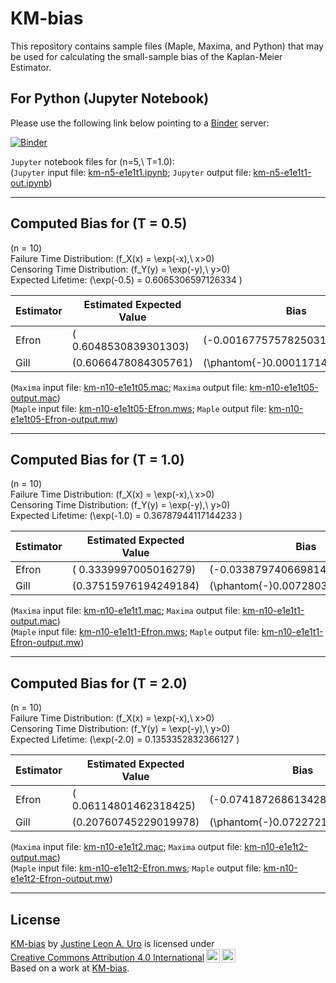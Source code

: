 # KM-bias

This repository contains sample files (Maple, Maxima, and Python) that may be used for calculating the small-sample bias of the Kaplan-Meier Estimator. 

## For Python (Jupyter Notebook)
Please use the following link below pointing to a [Binder](https://mybinder.org) server:  

[![Binder](https://mybinder.org/badge_logo.svg)](https://mybinder.org/v2/gh/justineuro/KM-bias/9e36a2b2b553672faabffa341ff810520907672d?urlpath=lab%2Ftree%2Fkm-n5-e1e1t1.ipynb)
  
`Jupyter` notebook files for \(n=5,\ T=1.0\):  
(`Jupyter` input file: [km-n5-e1e1t1.ipynb](./km-n10-e1e1t1.ipynb); `Jupyter` output file:  [km-n5-e1e1t1-out.ipynb](./km-n10-e1e1t1-out.ipynb))  

---

## Computed Bias for \(T = 0.5\)
\(n = 10\)  
Failure Time Distribution: \(f_X(x) = \exp(-x),\ x>0\)  
Censoring Time Distribution: \(f_Y(y) = \exp(-y),\ y>0\)  
Expected Lifetime: \(\exp(-0.5) = 0.6065306597126334 \) 

Estimator | Estimated Expected Value | Bias
---|---|---
Efron | \( 0.6048530839301303\) | \(-0.00167757578250316 \)
Gill | \(0.6066478084305761\) | \(\phantom{-}0.00011714871794266\)

(`Maxima` input file: [km-n10-e1e1t05.mac](./km-n10-e1e1t05.mac); `Maxima` output file:  [km-n10-e1e1t05-output.mac](./km-n10-e1e1t05-output.mac))  
(`Maple` input file: [km-n10-e1e1t05-Efron.mws](./km-n10-e1e1t05-Efron.mws); `Maple` output file:  [km-n10-e1e1t05-Efron-output.mw](./km-n10-e1e1t05-Efron-output.mw))  

---

## Computed Bias for \(T = 1.0\)
\(n = 10\)  
Failure Time Distribution: \(f_X(x) = \exp(-x),\ x>0\)  
Censoring Time Distribution: \(f_Y(y) = \exp(-y),\ y>0\)  
Expected Lifetime: \(\exp(-1.0) = 0.36787944117144233 \) 

Estimator | Estimated Expected Value | Bias
---|---|---
Efron | \( 0.3339997005016279\) | \(-0.03387974066981442 \)
Gill | \(0.37515976194249184\) | \(\phantom{-}0.007280320771049509\)
  
(`Maxima` input file: [km-n10-e1e1t1.mac](./km-n10-e1e1t1.mac); `Maxima` output file:  [km-n10-e1e1t1-output.mac](./km-n10-e1e1t1-output.mac))  
(`Maple` input file: [km-n10-e1e1t1-Efron.mws](./km-n10-e1e1t1-Efron.mws); `Maple` output file:  [km-n10-e1e1t1-Efron-output.mw](./km-n10-e1e1t1-Efron-output.mw))  

---

## Computed Bias for \(T = 2.0\)
\(n = 10\)  
Failure Time Distribution: \(f_X(x) = \exp(-x),\ x>0\)  
Censoring Time Distribution: \(f_Y(y) = \exp(-y),\ y>0\)  
Expected Lifetime: \(\exp(-2.0) = 0.1353352832366127 \) 

Estimator | Estimated Expected Value | Bias
---|---|---
Efron | \( 0.06114801462318425\) | \(-0.07418726861342845 \)
Gill | \(0.20760745229019978\) | \(\phantom{-}0.07227216905358708\)
  
(`Maxima` input file: [km-n10-e1e1t2.mac](./km-n10-e1e1t2.mac); `Maxima` output file:  [km-n10-e1e1t2-output.mac](./km-n10-e1e1t2-output.mac))  
(`Maple` input file: [km-n10-e1e1t2-Efron.mws](./km-n10-e1e1t2-Efron.mws); `Maple` output file:  [km-n10-e1e1t2-Efron-output.mw](./km-n10-e1e1t2-Efron-output.mw))  

---

## License
<p xmlns:cc="http://creativecommons.org/ns#" xmlns:dct="http://purl.org/dc/terms/">
<a property="dct:title" rel="cc:attributionURL" href="https://github.com/justineuro/KM-bias">KM-bias</a> by <a rel="cc:attributionURL dct:creator" property="cc:attributionName" href="https://justineuro.github.io/">Justine Leon A. Uro</a> is licensed under <a href="https://creativecommons.org/licenses/by/4.0/?ref=chooser-v1" target="_blank" rel="license noopener noreferrer" style="display:inline-block;">Creative Commons Attribution 4.0 International<img src="https://mirrors.creativecommons.org/presskit/icons/cc.svg?ref=chooser-v1" style="height:22px!important;margin-left:3px;vertical-align:text-bottom;"/><img src="https://mirrors.creativecommons.org/presskit/icons/by.svg?ref=chooser-v1" style="height:22px!important;margin-left:3px;vertical-align:text-bottom;"/></a><br/>Based on a work at <a xmlns:dct="http://purl.org/dc/terms/" href="https://github.com/justineuro/KM-bias" rel="dct:source">KM-bias</a>.
</p>